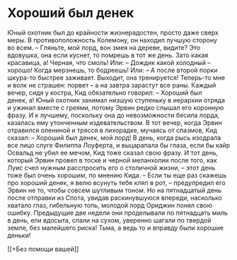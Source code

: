 # Хороший был денек

Юный охотник был до крайности жизнерадостен, просто даже сверх меры. В противоположность Колемону, он находил лучшую сторону во всем.
– Гляньте, мой лорд, вон змея на дереве, видите? Это вдовушка, она если куснет, то помрешь в тот же день. Зато какая красавица, а! Черная, что смоль!
Или:
– Дождик какой холодный – хорошо! Когда мерзнешь, то бодреешь!
Или:
– А после второй порки шкура-то быстрее заживает. Выходит, она тренируется! Теперь-то мне и волк не страшен: порвет – а на завтра зарастут все раны.
Каждый вечер, сидя у костра, Кид обязательно говорил:
– Хороший был денек, а!
Юный охотник занимал низшую ступеньку в иерархии отряда и ужинал вместе с греями, потому Эрвин редко слышал его коронную фразу. И к лучшему, поскольку она до невозможности бесила лорда, казалась ему утонченным издевательством. В тот вечер, когда Эрвин отравился олениной и трясся в лихорадке, мучаясь от спазмов, Кид сказал:
– Хороший был денек, мой лорд!
В день, когда рысь изодрала все лицо слуге Филиппа Лоуферта, и выцарапала бы глаза, если бы кайр Освальд не убил ее мечом, Кид тоже сказал свою фразу. И тот день, который Эрвин провел в тоске и черной меланхолии после того, как Луис счел нужным расспросить его о столичной жизни, – этот день тоже был очень хорошим, по мнению Кида.
– Если ты еще раз скажешь про хороший денек, я велю всунуть тебе кляп в рот, – предупредил его Эрвин не то, чтобы совсем шутливым тоном.
Но на пятнадцатый день после отправки из Спота, увидав раскинувшуюся впереди, насколько хватало глаз, гибельную топь, молодой лорд Ориджин понял свою ошибку. Предыдущие две недели они проделывали по пятнадцать миль в день, ели вдосыта, спали на сухом, уверенно шагали по твердой земле, без малейшего риска! Тьма, а ведь то и вправду были хорошие деньки!

[[+Без помощи вашей]]
